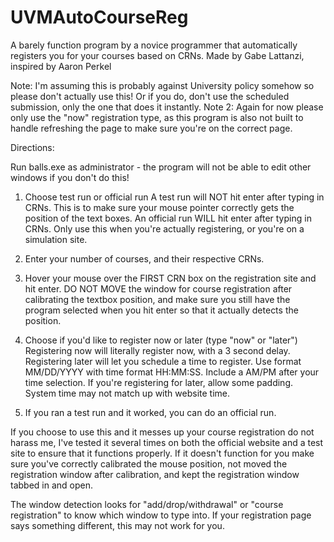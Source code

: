 # UVMAutoCourseReg
A barely function program by a novice programmer that automatically registers you for your courses based on CRNs.
Made by Gabe Lattanzi, inspired by Aaron Perkel

Note: I'm assuming this is probably against University policy somehow so please don't actually use this! Or if you do, don't use the scheduled submission, only the one that does it instantly.
Note 2: Again for now please only use the "now" registration type, as this program is also not built to handle refreshing the page to make sure you're on the correct page.


Directions:

Run balls.exe as administrator - the program will not be able to edit other windows if you don't do this!

1. Choose test run or official run
	A test run will NOT hit enter after typing in CRNs. This is to make sure your mouse pointer correctly gets the position of the text boxes.
	An official run WILL hit enter after typing in CRNs. Only use this when you're actually registering, or you're on a simulation site.

2. Enter your number of courses, and their respective CRNs.

3. Hover your mouse over the FIRST CRN box on the registration site and hit enter. DO NOT MOVE the window for course registration after calibrating the textbox position, and make sure you still have the program selected when you hit enter so that it actually detects the position.

4. Choose if you'd like to register now or later (type "now" or "later")
	Registering now will literally register now, with a 3 second delay. 
	Registering later will let you schedule a time to register. Use format MM/DD/YYYY with time format HH:MM:SS. Include a AM/PM after your time selection.
		If you're registering for later, allow some padding. System time may not match up with website time. 

5. If you ran a test run and it worked, you can do an official run.



If you choose to use this and it messes up your course registration do not harass me, I've tested it several times on both the official website and a test site to ensure that it functions properly. If it doesn't function for you make sure you've correctly calibrated the mouse position, not moved the registration window after calibration, and kept the registration window tabbed in and open.

The window detection looks for "add/drop/withdrawal" or "course registration" to know which window to type into. If your registration page says something different, this may not work for you.





